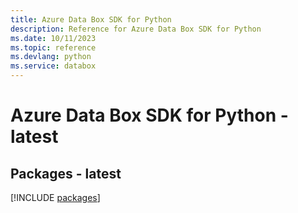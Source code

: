 ```yaml
---
title: Azure Data Box SDK for Python
description: Reference for Azure Data Box SDK for Python
ms.date: 10/11/2023
ms.topic: reference
ms.devlang: python
ms.service: databox
---
```

# Azure Data Box SDK for Python - latest
## Packages - latest
[!INCLUDE [packages](data-box-index.md)]